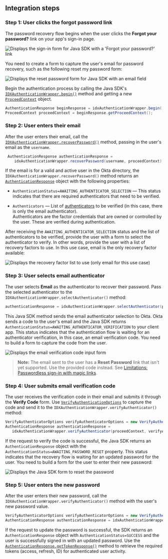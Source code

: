 ## Integration steps

### Step 1: User clicks the forgot password link

The password recovery flow begins when the user clicks the **Forgot your password?** link on your app's sign-in page.

<div class="common-image-format">

![Displays the sign-in form for Java SDK with a 'Forgot your password?' link](/img/oie-embedded-sdk/oie-embedded-sdk-use-case-pwd-recovery-screenshot-forgot-java.png)

</div>

You need to create a form to capture the user's email for password recovery, such as the following reset my password form:

<div class="common-image-format">

![Displays the reset password form for Java SDK with an email field](/img/oie-embedded-sdk/oie-embedded-sdk-use-case-pwd-recovery-screenshot-reset-java.png)

</div>

Begin the authentication process by calling the Java SDK's [`IDXAuthenticationWrapper.begin()`](https://github.com/okta/okta-idx-java/blob/master/api/src/main/java/com/okta/idx/sdk/api/client/IDXAuthenticationWrapper.java#L603) method and getting a new [`ProceedContext`](https://github.com/okta/okta-idx-java/blob/master/api/src/main/java/com/okta/idx/sdk/api/client/ProceedContext.java) object.

```java
AuthenticationResponse beginResponse = idxAuthenticationWrapper.begin();
ProceedContext proceedContext = beginResponse.getProceedContext();
```

### Step 2: User enters their email

After the user enters their email, call the [`IDXAuthenticationWrapper.recoverPassword()`](https://github.com/okta/okta-idx-java/blob/master/api/src/main/java/com/okta/idx/sdk/api/client/IDXAuthenticationWrapper.java#L177) method, passing in the user's email as the `username`.

```java
 AuthenticationResponse authenticationResponse =
    idxAuthenticationWrapper.recoverPassword(username, proceedContext);
```

If the email is for a valid and active user in the Okta directory, the `IDXAuthenticationWrapper.recoverPassword()` method returns an [`AuthenticationResponse`](https://github.com/okta/okta-idx-java/blob/master/api/src/main/java/com/okta/idx/sdk/api/response/AuthenticationResponse.java) object with the following properties:

* `AuthenticationStatus=AWAITING_AUTHENTICATOR_SELECTION` &mdash; This status indicates that there are required authenticators that need to be verified.

* `Authenticators` &mdash; List of [authenticators](https://github.com/okta/okta-idx-java/blob/master/api/src/main/java/com/okta/idx/sdk/api/client/Authenticator.java) to be verified (in this case, there is only the email authenticator). <br>
    Authenticators are the factor credentials that are owned or controlled by the user. These are verified during authentication.

After receiving the `AWAITING_AUTHENTICATOR_SELECTION` status and the list of authenticators to be verified, provide the user with a form to select the authenticator to verify. In other words, provide the user with a list of recovery factors to use. In this use case, email is the only recovery factor available:

<div class="common-image-format">

![Displays the recovery factor list to use (only email for this use case)](/img/oie-embedded-sdk/oie-embedded-sdk-use-case-pwd-recovery-screenshot-choose-auth-java.png)

</div>

### Step 3: User selects email authenticator

The user selects **Email** as the authenticator to recover their password. Pass the selected authenticator to the `IDXAuthenticationWrapper.selectAuthenticator()` method:

```java
authenticationResponse = idxAuthenticationWrapper.selectAuthenticator(proceedContext, authenticator);
```

This Java SDK method sends the email authenticator selection to Okta. Okta sends a code to the user's email and the Java SDK returns `AuthenticationStatus=AWAITING_AUTHENTICATOR_VERIFICATION` to your client app. This status indicates that the authentication flow is waiting for an authenticator verification, in this case, an email verification code. You need to build a form to capture the code from the user.

<div class="common-image-format">

![Displays the email verification code input form](/img/oie-embedded-sdk/oie-embedded-sdk-use-case-pwd-recovery-verify-code-java.png)

</div>

> **Note:** The email sent to the user has a **Reset Password** link that isn't yet supported. Use the provided code instead. See [Limitations: Passwordless sign-in with magic links](/docs/guides/oie-embedded-sdk-limitations/main/#passwordless-sign-in-with-magic-links).

### Step 4: User submits email verification code

The user receives the verification code in their email and submits it through the **Verify Code** form. Use [`VerifyAuthenticationOptions`](https://github.com/okta/okta-idx-java/blob/master/api/src/main/java/com/okta/idx/sdk/api/model/VerifyAuthenticatorOptions.java) to capture the code and send it to the `IDXAuthenticationWrapper.verifyAuthenticator()` method:

```java
VerifyAuthenticatorOptions verifyAuthenticatorOptions = new VerifyAuthenticatorOptions(code);
AuthenticationResponse authenticationResponse =
   idxAuthenticationWrapper.verifyAuthenticator(proceedContext, verifyAuthenticatorOptions);
```

If the request to verify the code is successful, the Java SDK returns an `AuthenticationResponse` object with the `AuthenticationStatus=AWAITING_PASSWORD_RESET` property. This status indicates that the recovery flow is waiting for an updated password for the user. You need to build a form for the user to enter their new password:

<div class="common-image-format">

![Displays the Java SDK form to reset the password](/img/oie-embedded-sdk/oie-embedded-sdk-use-case-pwd-recovery-reset-password-java.png)

</div>

### Step 5: User enters the new password

After the user enters their new password, call the `IDXAuthenticationWrapper.verifyAuthenticator()` method with the user's new password value.

```java
VerifyAuthenticatorOptions verifyAuthenticatorOptions = new VerifyAuthenticatorOptions(newPassword);
AuthenticationResponse authenticationResponse = idxAuthenticationWrapper.verifyAuthenticator(proceedContext, verifyAuthenticatorOptions);
```

If the request to update the password is successful, the SDK returns an `AuthenticationResponse` object with `AuthenticationStatus=SUCCESS` and the user is successfully signed in with an updated password. Use the [`AuthenticationResponse.getTokenResponse()`](https://github.com/okta/okta-idx-java/blob/master/api/src/main/java/com/okta/idx/sdk/api/response/AuthenticationResponse.java#L43) method to retrieve the required tokens (access, refresh, ID) for authenticated user activity.
